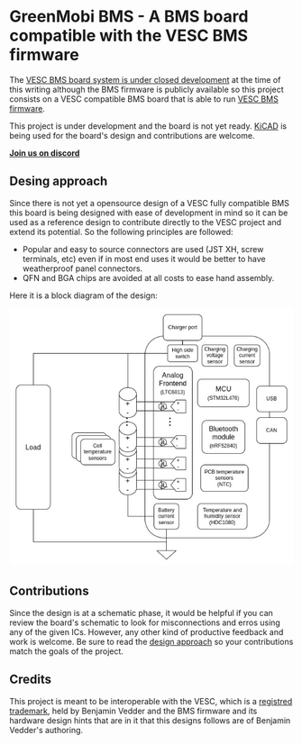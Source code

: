 # GreenMobi BMS - A BMS board compatible with the VESC BMS firmware

The [VESC BMS board system is under closed development](https://vesc-project.com/node/311) at the time of this writing although the BMS firmware is publicly available so this project consists on a VESC compatible BMS board that is able to run [VESC BMS firmware](https://github.com/vedderb/vesc_bms_fw).

This project is under development and the board is not yet ready. [KiCAD](https://www.kicad.org/) is being used for the board's design and contributions are welcome.

[**Join us on discord**](https://discord.gg/AxKemSxhaV)

## Desing approach

Since there is not yet a opensource design of a VESC fully compatible BMS this board is being designed with ease of development in mind so it can be used as a reference design to contribute directly to the VESC project and extend its potential. So the following principles are followed:

- Popular and easy to source connectors are used (JST XH, screw terminals, etc) even if in most end uses it would be better to have weatherproof panel connectors.
- QFN and BGA chips are avoided at all costs to ease hand assembly.

Here it is a block diagram of the design:

![Block diagram](docs/block-diagram.jpg)

## Contributions

Since the design is at a schematic phase, it would be helpful if you can review the board's schematic to look for misconnections and erros using any of the given ICs. However, any other kind of productive feedback and work is welcome. Be sure to read the [design approach](#desing-approach) so your contributions match the goals of the project.

## Credits

This project is meant to be interoperable with the VESC, which is a [registred trademark](https://vesc-project.com/trademark_policies), held by Benjamin Vedder and the BMS firmware and its hardware design hints that are in it that this designs follows are of Benjamin Vedder's authoring.
